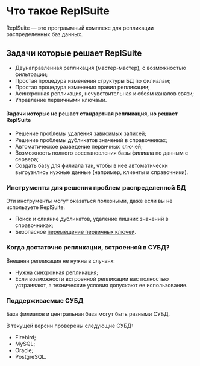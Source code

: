 # Что такое ReplSuite

ReplSuite — это программный комплекс для репликации распределенных баз данных.

## Задачи которые решает ReplSuite

* Двунаправленная репликация (мастер-мастер), с возможностью фильтрации;
* Простая процедура изменения структуры БД по филиалам;
* Простая процедура изменения правил репликации;
* Асинхронная репликация, нечувствительная к сбоям каналов связи;
* Управление первичными ключами.


#### Задачи которые не решает стандартная репликация, но решает ReplSuite

* Решение проблемы удаления зависимых записей;
* Решение проблемы дубликатов значений в справочниках;
* Автоматическое разведение первичных ключей;
* Возможность полного восстановления базы филиала по данным с сервера;
* Создать базу для филиала так, чтобы в нее автоматически выгрузились нужные данные (например, клиенты и справочники).


### Инструменты для решения проблем распределенной БД

Эти инструменты могут оказаться полезными, даже если вы не используете ReplSuite.

* Поиск и слияние дубликатов, удаление лишних значений в справочниках;
* Безопасное [перемещение первичных ключей](#tool).

### Когда достаточно репликации, встроенной в СУБД?

Внешняя репликация не нужна в случаях:

* Нужна синхронная репликация;
* Если возможности встроенной репликации вас полностью устраивают, а технические условия допускают ее использование.

### Поддерживаемые СУБД

База филиалов и центральная база могут быть разными СУБД.

В текущей версии проверены следующие СУБД:

* Firebird;
* MySQL;
* Oracle;
* PostgreSQL.